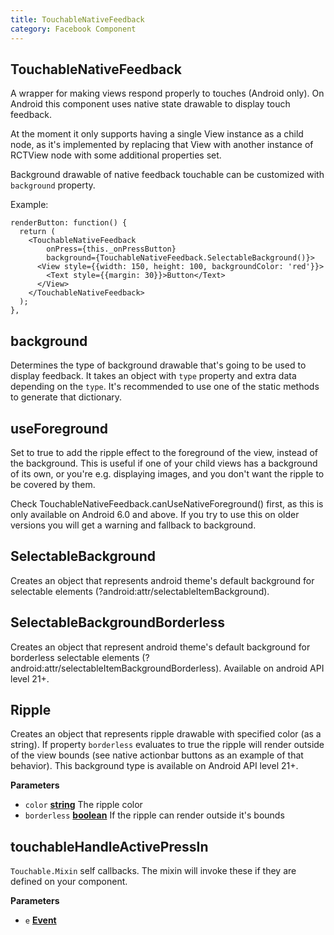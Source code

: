 ```yaml
---
title: TouchableNativeFeedback
category: Facebook Component
---
```

<!-- Generated by documentation.js. Update this documentation by updating the source code. -->

## TouchableNativeFeedback

A wrapper for making views respond properly to touches (Android only).
On Android this component uses native state drawable to display touch
feedback.

At the moment it only supports having a single View instance as a child
node, as it's implemented by replacing that View with another instance of
RCTView node with some additional properties set.

Background drawable of native feedback touchable can be customized with
`background` property.

Example:

    renderButton: function() {
      return (
        <TouchableNativeFeedback
            onPress={this._onPressButton}
            background={TouchableNativeFeedback.SelectableBackground()}>
          <View style={{width: 150, height: 100, backgroundColor: 'red'}}>
            <Text style={{margin: 30}}>Button</Text>
          </View>
        </TouchableNativeFeedback>
      );
    },

## background

Determines the type of background drawable that's going to be used to
display feedback. It takes an object with `type` property and extra data
depending on the `type`. It's recommended to use one of the static
methods to generate that dictionary.

## useForeground

Set to true to add the ripple effect to the foreground of the view, instead of the
background. This is useful if one of your child views has a background of its own, or you're
e.g. displaying images, and you don't want the ripple to be covered by them.

Check TouchableNativeFeedback.canUseNativeForeground() first, as this is only available on
Android 6.0 and above. If you try to use this on older versions you will get a warning and
fallback to background.

## SelectableBackground

Creates an object that represents android theme's default background for
selectable elements (?android:attr/selectableItemBackground).

## SelectableBackgroundBorderless

Creates an object that represent android theme's default background for borderless
selectable elements (?android:attr/selectableItemBackgroundBorderless).
Available on android API level 21+.

## Ripple

Creates an object that represents ripple drawable with specified color (as a
string). If property `borderless` evaluates to true the ripple will
render outside of the view bounds (see native actionbar buttons as an
example of that behavior). This background type is available on Android
API level 21+.

**Parameters**

-   `color` **[string](https://developer.mozilla.org/en-US/docs/Web/JavaScript/Reference/Global_Objects/String)** The ripple color
-   `borderless` **[boolean](https://developer.mozilla.org/en-US/docs/Web/JavaScript/Reference/Global_Objects/Boolean)** If the ripple can render outside it's bounds

## touchableHandleActivePressIn

`Touchable.Mixin` self callbacks. The mixin will invoke these if they are
defined on your component.

**Parameters**

-   `e` **[Event](https://developer.mozilla.org/en-US/docs/Web/API/Event)** 
